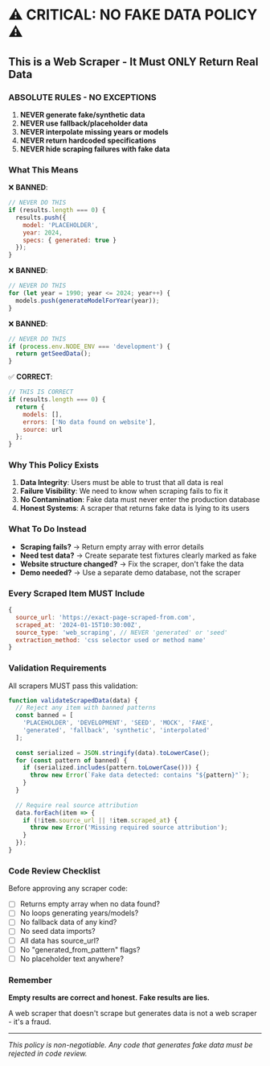 # ⚠️ CRITICAL: NO FAKE DATA POLICY ⚠️

## This is a Web Scraper - It Must ONLY Return Real Data

### ABSOLUTE RULES - NO EXCEPTIONS

1. **NEVER generate fake/synthetic data**
2. **NEVER use fallback/placeholder data**
3. **NEVER interpolate missing years or models**
4. **NEVER return hardcoded specifications**
5. **NEVER hide scraping failures with fake data**

### What This Means

❌ **BANNED**: 
```javascript
// NEVER DO THIS
if (results.length === 0) {
  results.push({
    model: 'PLACEHOLDER',
    year: 2024,
    specs: { generated: true }
  });
}
```

❌ **BANNED**:
```javascript
// NEVER DO THIS
for (let year = 1990; year <= 2024; year++) {
  models.push(generateModelForYear(year));
}
```

❌ **BANNED**:
```javascript
// NEVER DO THIS
if (process.env.NODE_ENV === 'development') {
  return getSeedData();
}
```

✅ **CORRECT**:
```javascript
// THIS IS CORRECT
if (results.length === 0) {
  return {
    models: [],
    errors: ['No data found on website'],
    source: url
  };
}
```

### Why This Policy Exists

1. **Data Integrity**: Users must be able to trust that all data is real
2. **Failure Visibility**: We need to know when scraping fails to fix it
3. **No Contamination**: Fake data must never enter the production database
4. **Honest Systems**: A scraper that returns fake data is lying to its users

### What To Do Instead

- **Scraping fails?** → Return empty array with error details
- **Need test data?** → Create separate test fixtures clearly marked as fake
- **Website structure changed?** → Fix the scraper, don't fake the data
- **Demo needed?** → Use a separate demo database, not the scraper

### Every Scraped Item MUST Include

```javascript
{
  source_url: 'https://exact-page-scraped-from.com',
  scraped_at: '2024-01-15T10:30:00Z',
  source_type: 'web_scraping', // NEVER 'generated' or 'seed'
  extraction_method: 'css selector used or method name'
}
```

### Validation Requirements

All scrapers MUST pass this validation:

```javascript
function validateScrapedData(data) {
  // Reject any item with banned patterns
  const banned = [
    'PLACEHOLDER', 'DEVELOPMENT', 'SEED', 'MOCK', 'FAKE',
    'generated', 'fallback', 'synthetic', 'interpolated'
  ];
  
  const serialized = JSON.stringify(data).toLowerCase();
  for (const pattern of banned) {
    if (serialized.includes(pattern.toLowerCase())) {
      throw new Error(`Fake data detected: contains "${pattern}"`);
    }
  }
  
  // Require real source attribution
  data.forEach(item => {
    if (!item.source_url || !item.scraped_at) {
      throw new Error('Missing required source attribution');
    }
  });
}
```

### Code Review Checklist

Before approving any scraper code:

- [ ] Returns empty array when no data found?
- [ ] No loops generating years/models?
- [ ] No fallback data of any kind?
- [ ] No seed data imports?
- [ ] All data has source_url?
- [ ] No "generated_from_pattern" flags?
- [ ] No placeholder text anywhere?

### Remember

**Empty results are correct and honest.**
**Fake results are lies.**

A web scraper that doesn't scrape but generates data is not a web scraper - it's a fraud.

---

*This policy is non-negotiable. Any code that generates fake data must be rejected in code review.*